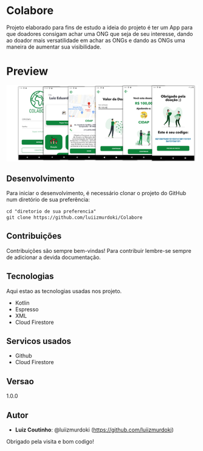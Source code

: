 # Colabore
Projeto elaborado para fins de estudo a ideia do projeto é ter um App para que doadores consigam achar uma ONG que seja de seu interesse,
dando ao doador mais versatilidade em achar as ONGs e dando as ONGs uma maneira de aumentar sua visibilidade.

# Preview
![Fluxo Principal](https://github.com/luiizmurdoki/Colabore/blob/develop/app/src/picturesforbanner/banner.png)

## Desenvolvimento

Para iniciar o desenvolvimento, é necessário clonar o projeto do GitHub num diretório de sua preferência:

```shell
cd "diretorio de sua preferencia"
git clone https://github.com/luiizmurdoki/Colabore
```

## Contribuições

Contribuições são sempre bem-vindas! Para contribuir lembre-se sempre de adicionar a devida documentação.
 
## Tecnologias

Aqui estao as tecnologias usadas nos projeto.

* Kotlin
* Espresso
* XML
* Cloud Firestore
 
 
## Servicos usados
 
* Github
* Cloud Firestore
 
## Versao

1.0.0
 
 
## Autor
 
* **Luiz Coutinho**: @luiizmurdoki (https://github.com/luiizmurdoki)

Obrigado pela visita e bom codigo!
